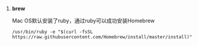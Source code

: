 1. **brew**

    Mac OS默认安装了ruby，通过ruby可以成功安装Homebrew

    ```
    /usr/bin/ruby -e "$(curl -fsSL https://raw.githubusercontent.com/Homebrew/install/master/install)"
    ```


